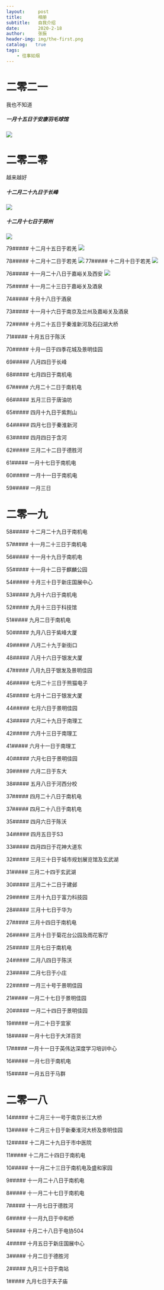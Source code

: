 ```yaml
---
layout:     post
title:      相册
subtitle:   自我介绍
date:       2020-2-18
author:     张振
header-img: img/the-first.png
catalog:   true
tags:
    - 往事如烟
---
```

# 二零二一
我也不知道

##### 一月十五日于安康羽毛球馆
![]({{site.baseurl}}/img/82/5B2675999669FECE9583AAC110F1532D.jpg)

# 二零二零
越来越好

##### 十二月二十九日于长峰
![]({{site.baseurl}}/img/2020/81/1BDE3B72EE7CAEED1550569AB6F9C9AA.jpg)

##### 十二月十七日于郑州
![]({{site.baseurl}}/img/2020/80/8CE9D906469F9E36078FF49DD8556B52.jpg)

79##### 十二月十五日于若羌
![]({{site.baseurl}}/img/2020/81/1BDE3B72EE7CAEED1550569AB6F9C9AA.jpg)

78##### 十二月十二日于若羌
![]({{site.baseurl}}/img/2020/81/1BDE3B72EE7CAEED1550569AB6F9C9AA.jpg)
77##### 十二月十日于若羌
![]({{site.baseurl}}/img/2020/81/1BDE3B72EE7CAEED1550569AB6F9C9AA.jpg)

76##### 十一月二十八日于嘉峪关及西安
![]({{site.baseurl}}/img/2020/81/1BDE3B72EE7CAEED1550569AB6F9C9AA.jpg)

75##### 十一月二十三日于嘉峪关及酒泉

74##### 十月十八日于酒泉

73##### 十一月十六日于南京及兰州及嘉峪关及酒泉

72##### 十月二十五日于秦淮新河及石臼湖大桥

71##### 十月五日于陈沃

70##### 十月一日于四季花城及景明佳园

69##### 八月四日于长峰

68##### 七月四日于南机电

67##### 六月二十二日于南机电

66##### 五月三日于唐油坊

65##### 四月十九日于紫荆山

64##### 四月七日于秦淮新河

63##### 四月四日于含河

62##### 三月二十二日于德胜河

61##### 一月十七日于南机电

60##### 一月十一日于南机电

59##### 一月三日

# 二零一九

58##### 十二月二十九日于南机电

57##### 十一月二十三日于南机电

56##### 十一月十九日于南机电

55##### 十一月十二日于麒麟公园

54##### 十月三十日于新庄国展中心

53##### 九月十六日于南机电

52##### 九月十三日于科技馆

51##### 九月二日于南机电

50##### 九月八日于紫峰大厦

49##### 八月二十九于新街口

48##### 八月十六日于银发大厦

47##### 八月九日于银发及景明佳园

46##### 七月二十三日于熊猫电子

45##### 七月十二日于银发大厦

44##### 七月六日于景明佳园

43##### 六月二十九日于南理工

42##### 六月十三日于南理工

41##### 六月十一日于南理工

40##### 六月七日于景明佳园

39##### 六月二日于东大

38##### 五月八日于河西分校

37##### 四月二十八日于南机电

37##### 四月二十八日于南机电

35##### 四月六日于陈沃

34##### 四月五日于S3

33##### 四月四日于花神大道东

32##### 三月三十日于城市规划展览馆及玄武湖

31##### 三月二十四于玄武湖

30##### 三月二十二日于建邺

29##### 三月十九日于富力科技园

28##### 三月十七日于华为

27##### 三月十四日于南机电

26##### 三月十日于菊花台公园及雨花客厅

25##### 三月七日于南机电

24##### 二月八四日于陈沃

23##### 二月七日于小庄

22##### 一月三十号于景明佳园

21##### 一月二十七日于景明佳园

20##### 一月二十四日于景明佳园

19##### 一月二十日于宜家

18##### 一月十七日于大洋百货

17##### 一月十一日于英伟达深度学习培训中心

16##### 一月七日于南机电

15##### 一月五日于马群

# 二零一八

14##### 十二月三十一号于南京长江大桥

13##### 十二月三十日于新秦淮河大桥及景明佳园

12##### 十二月二十九日于市中医院

11##### 十二月二十四日于南机电

10##### 十一月二十三日于南机电及盛和家园

9##### 十一月二十八日于南机电

8##### 十一月二十七日于南机电

7##### 十一月七日于德胜河

6##### 十一月九日于中和桥

5##### 十月二十八日于电协504

4##### 十月五日于新庄国展中心

3##### 十月二日于德胜河

2##### 九月三十日于南站

1##### 九月七日于夫子庙



